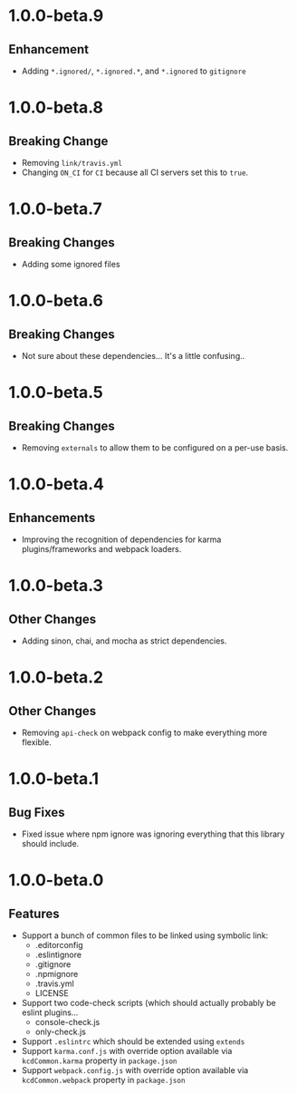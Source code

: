 # 1.0.0-beta.9

## Enhancement

- Adding `*.ignored/`, `*.ignored.*`, and `*.ignored` to `gitignore`

# 1.0.0-beta.8

## Breaking Change

- Removing `link/travis.yml`
- Changing `ON_CI` for `CI` because all CI servers set this to `true`.

# 1.0.0-beta.7

## Breaking Changes

- Adding some ignored files

# 1.0.0-beta.6

## Breaking Changes

- Not sure about these dependencies... It's a little confusing..

# 1.0.0-beta.5

## Breaking Changes

- Removing `externals` to allow them to be configured on a per-use basis.

# 1.0.0-beta.4

## Enhancements

- Improving the recognition of dependencies for karma plugins/frameworks and webpack loaders.

# 1.0.0-beta.3

## Other Changes

- Adding sinon, chai, and mocha as strict dependencies.

# 1.0.0-beta.2

## Other Changes

- Removing `api-check` on webpack config to make everything more flexible.

# 1.0.0-beta.1

## Bug Fixes

- Fixed issue where npm ignore was ignoring everything that this library should include.

# 1.0.0-beta.0

## Features

- Support a bunch of common files to be linked using symbolic link:
  - .editorconfig
  - .eslintignore
  - .gitignore
  - .npmignore
  - .travis.yml
  - LICENSE
- Support two code-check scripts (which should actually probably be eslint plugins...
  - console-check.js
  - only-check.js
- Support `.eslintrc` which should be extended using `extends`
- Support `karma.conf.js` with override option available via `kcdCommon.karma` property in `package.json`
- Support `webpack.config.js` with override option available via `kcdCommon.webpack` property in `package.json`
